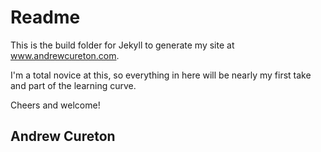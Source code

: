 # Readme

This is the build folder for Jekyll to generate my site at www.andrewcureton.com.

I'm a total novice at this, so everything in here will be nearly my first take and part of the learning curve.

Cheers and welcome!

## Andrew Cureton
